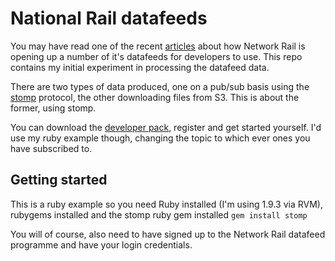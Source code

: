 
National Rail datafeeds
=======================

You may have read one of the recent [articles](http://www.techweekeurope.co.uk/news/network-rail-open-data-feeds-83128)  about how Network Rail is opening up a number of it's datafeeds for developers to use. This repo contains my initial experiment in processing the datafeed data.

There are two types of data produced, one on a pub/sub basis using the [stomp](http://stomp.github.com)  protocol, the other downloading files from S3. This is about the former, using stomp.

You can download the [developer pack](http://www.networkrail.co.uk/data-feeds/), register and get started yourself. I'd use my ruby example though, changing the topic to which ever ones you have subscribed to.

Getting started
---------------

This is a ruby example so you need Ruby installed (I'm using 1.9.3 via RVM), rubygems installed and the stomp ruby gem installed `gem install stomp`

You will of course, also need to have signed up to the Network Rail datafeed programme and have your login credentials.
